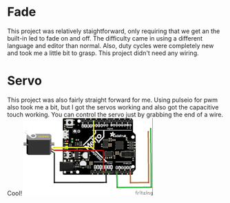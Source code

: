 # Fade
This project was relatively staightforward, only requiring that we get an the built-in led to fade on and off. The difficulty came in using a different language and editor than normal. Also, duty cycles were completely new and took me a little bit to grasp. This project didn't need any wiring.
# Servo
This project was also fairly straight forward for me. Using pulseio for pwm also took me a bit, but I got the servos working and also got the capacitive touch working. You can control the servo just by grabbing the end of a wire. Cool!
<img src="media/servo.jpg" width="300">



